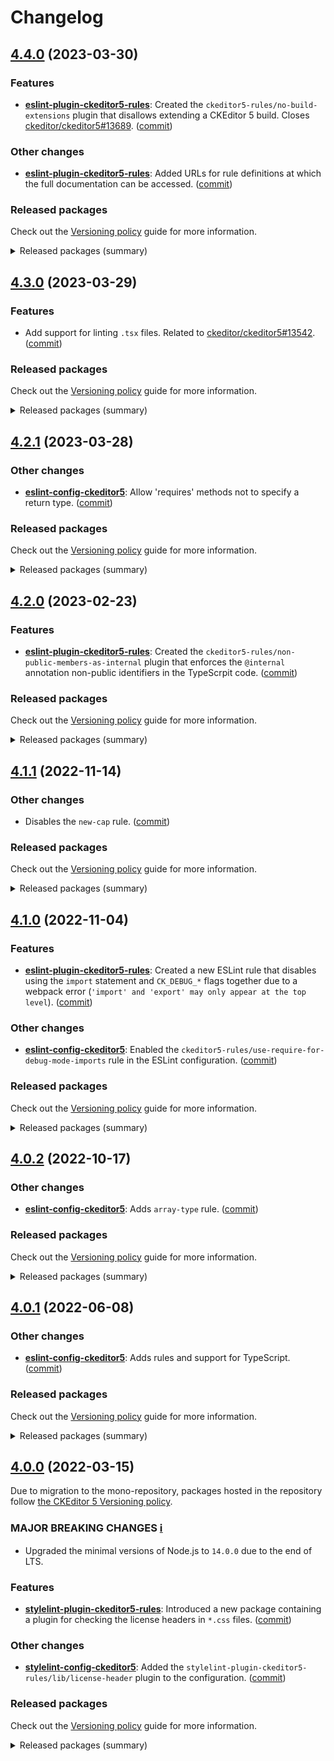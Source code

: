 Changelog
=========

## [4.4.0](https://github.com/ckeditor/ckeditor5-linters-config/compare/v4.3.0...v4.4.0) (2023-03-30)

### Features

* **[eslint-plugin-ckeditor5-rules](https://www.npmjs.com/package/eslint-plugin-ckeditor5-rules)**: Created the `ckeditor5-rules/no-build-extensions` plugin that disallows extending a CKEditor 5 build. Closes [ckeditor/ckeditor5#13689](https://github.com/ckeditor/ckeditor5/issues/13689). ([commit](https://github.com/ckeditor/ckeditor5-linters-config/commit/e1a43276ab521c5f32f8046645b9a8b6e99ae365))

### Other changes

* **[eslint-plugin-ckeditor5-rules](https://www.npmjs.com/package/eslint-plugin-ckeditor5-rules)**: Added URLs for rule definitions at which the full documentation can be accessed. ([commit](https://github.com/ckeditor/ckeditor5-linters-config/commit/e1a43276ab521c5f32f8046645b9a8b6e99ae365))

### Released packages

Check out the [Versioning policy](https://ckeditor.com/docs/ckeditor5/latest/framework/guides/support/versioning-policy.html) guide for more information.

<details>
<summary>Released packages (summary)</summary>

Releases containing new features:

* [eslint-config-ckeditor5](https://www.npmjs.com/package/eslint-config-ckeditor5): v4.3.0 => v4.4.0
* [eslint-plugin-ckeditor5-rules](https://www.npmjs.com/package/eslint-plugin-ckeditor5-rules): v4.3.0 => v4.4.0

Other releases:

* [stylelint-config-ckeditor5](https://www.npmjs.com/package/stylelint-config-ckeditor5): v4.3.0 => v4.4.0
* [stylelint-plugin-ckeditor5-rules](https://www.npmjs.com/package/stylelint-plugin-ckeditor5-rules): v4.3.0 => v4.4.0
</details>


## [4.3.0](https://github.com/ckeditor/ckeditor5-linters-config/compare/v4.2.1...v4.3.0) (2023-03-29)

### Features

* Add support for linting `.tsx` files. Related to [ckeditor/ckeditor5#13542](https://github.com/ckeditor/ckeditor5/issues/13542). ([commit](https://github.com/ckeditor/ckeditor5-linters-config/commit/02be5fa35b3555357e02b1df54afdfe674f2602e))

### Released packages

Check out the [Versioning policy](https://ckeditor.com/docs/ckeditor5/latest/framework/guides/support/versioning-policy.html) guide for more information.

<details>
<summary>Released packages (summary)</summary>

Releases containing new features:

* [eslint-config-ckeditor5](https://www.npmjs.com/package/eslint-config-ckeditor5): v4.2.1 => v4.3.0

Other releases:

* [eslint-plugin-ckeditor5-rules](https://www.npmjs.com/package/eslint-plugin-ckeditor5-rules): v4.2.1 => v4.3.0
* [stylelint-config-ckeditor5](https://www.npmjs.com/package/stylelint-config-ckeditor5): v4.2.1 => v4.3.0
* [stylelint-plugin-ckeditor5-rules](https://www.npmjs.com/package/stylelint-plugin-ckeditor5-rules): v4.2.1 => v4.3.0
</details>


## [4.2.1](https://github.com/ckeditor/ckeditor5-linters-config/compare/v4.2.0...v4.2.1) (2023-03-28)

### Other changes

* **[eslint-config-ckeditor5](https://www.npmjs.com/package/eslint-config-ckeditor5)**: Allow 'requires' methods not to specify a return type. ([commit](https://github.com/ckeditor/ckeditor5-linters-config/commit/bb98cd58b2973179bbc2a13b2d1425140f97c94c))

### Released packages

Check out the [Versioning policy](https://ckeditor.com/docs/ckeditor5/latest/framework/guides/support/versioning-policy.html) guide for more information.

<details>
<summary>Released packages (summary)</summary>

Other releases:

* [eslint-config-ckeditor5](https://www.npmjs.com/package/eslint-config-ckeditor5): v4.2.0 => v4.2.1
* [eslint-plugin-ckeditor5-rules](https://www.npmjs.com/package/eslint-plugin-ckeditor5-rules): v4.2.0 => v4.2.1
* [stylelint-config-ckeditor5](https://www.npmjs.com/package/stylelint-config-ckeditor5): v4.2.0 => v4.2.1
* [stylelint-plugin-ckeditor5-rules](https://www.npmjs.com/package/stylelint-plugin-ckeditor5-rules): v4.2.0 => v4.2.1
</details>


## [4.2.0](https://github.com/ckeditor/ckeditor5-linters-config/compare/v4.1.1...v4.2.0) (2023-02-23)

### Features

* **[eslint-plugin-ckeditor5-rules](https://www.npmjs.com/package/eslint-plugin-ckeditor5-rules)**: Created the `ckeditor5-rules/non-public-members-as-internal` plugin that enforces the `@internal` annotation non-public identifiers in the TypeScrpit code. ([commit](https://github.com/ckeditor/ckeditor5-linters-config/commit/b89f90d9f60ae7e18b8961723850e15338daef1f))

### Released packages

Check out the [Versioning policy](https://ckeditor.com/docs/ckeditor5/latest/framework/guides/support/versioning-policy.html) guide for more information.

<details>
<summary>Released packages (summary)</summary>

Releases containing new features:

* [eslint-plugin-ckeditor5-rules](https://www.npmjs.com/package/eslint-plugin-ckeditor5-rules): v4.1.1 => v4.2.0

Other releases:

* [eslint-config-ckeditor5](https://www.npmjs.com/package/eslint-config-ckeditor5): v4.1.1 => v4.2.0
* [stylelint-config-ckeditor5](https://www.npmjs.com/package/stylelint-config-ckeditor5): v4.1.1 => v4.2.0
* [stylelint-plugin-ckeditor5-rules](https://www.npmjs.com/package/stylelint-plugin-ckeditor5-rules): v4.1.1 => v4.2.0
</details>


## [4.1.1](https://github.com/ckeditor/ckeditor5-linters-config/compare/v4.1.0...v4.1.1) (2022-11-14)

### Other changes

* Disables the `new-cap` rule. ([commit](https://github.com/ckeditor/ckeditor5-linters-config/commit/9d0b682f24ef6bbd283d021871cd02a8d511c320))

### Released packages

Check out the [Versioning policy](https://ckeditor.com/docs/ckeditor5/latest/framework/guides/support/versioning-policy.html) guide for more information.

<details>
<summary>Released packages (summary)</summary>

Other releases:

* [eslint-config-ckeditor5](https://www.npmjs.com/package/eslint-config-ckeditor5): v4.1.0 => v4.1.1
* [eslint-plugin-ckeditor5-rules](https://www.npmjs.com/package/eslint-plugin-ckeditor5-rules): v4.1.0 => v4.1.1
* [stylelint-config-ckeditor5](https://www.npmjs.com/package/stylelint-config-ckeditor5): v4.1.0 => v4.1.1
* [stylelint-plugin-ckeditor5-rules](https://www.npmjs.com/package/stylelint-plugin-ckeditor5-rules): v4.1.0 => v4.1.1
</details>


## [4.1.0](https://github.com/ckeditor/ckeditor5-linters-config/compare/v4.0.2...v4.1.0) (2022-11-04)

### Features

* **[eslint-plugin-ckeditor5-rules](https://www.npmjs.com/package/eslint-plugin-ckeditor5-rules)**: Created a new ESLint rule that disables using the `import` statement and `CK_DEBUG_*` flags together due to a webpack error (`'import' and 'export' may only appear at the top level`). ([commit](https://github.com/ckeditor/ckeditor5-linters-config/commit/7996055efc698abcb23ad7feca30bd39821cded4))

### Other changes

* **[eslint-config-ckeditor5](https://www.npmjs.com/package/eslint-config-ckeditor5)**: Enabled the `ckeditor5-rules/use-require-for-debug-mode-imports` rule in the ESLint configuration. ([commit](https://github.com/ckeditor/ckeditor5-linters-config/commit/7996055efc698abcb23ad7feca30bd39821cded4))

### Released packages

Check out the [Versioning policy](https://ckeditor.com/docs/ckeditor5/latest/framework/guides/support/versioning-policy.html) guide for more information.

<details>
<summary>Released packages (summary)</summary>

Other releases:

* [eslint-config-ckeditor5](https://www.npmjs.com/package/eslint-config-ckeditor5): v4.0.2 => v4.1.0
* [eslint-plugin-ckeditor5-rules](https://www.npmjs.com/package/eslint-plugin-ckeditor5-rules): v4.0.2 => v4.1.0
* [stylelint-config-ckeditor5](https://www.npmjs.com/package/stylelint-config-ckeditor5): v4.0.2 => v4.1.0
* [stylelint-plugin-ckeditor5-rules](https://www.npmjs.com/package/stylelint-plugin-ckeditor5-rules): v4.0.2 => v4.1.0
</details>


## [4.0.2](https://github.com/ckeditor/ckeditor5-linters-config/compare/v4.0.1...v4.0.2) (2022-10-17)

### Other changes

* **[eslint-config-ckeditor5](https://www.npmjs.com/package/eslint-config-ckeditor5)**: Adds `array-type` rule. ([commit](https://github.com/ckeditor/ckeditor5-linters-config/commit/4cb78a9d1bf7cf449d65c4df18b0f2078ebec6bb))

### Released packages

Check out the [Versioning policy](https://ckeditor.com/docs/ckeditor5/latest/framework/guides/support/versioning-policy.html) guide for more information.

<details>
<summary>Released packages (summary)</summary>

Other releases:

* [eslint-config-ckeditor5](https://www.npmjs.com/package/eslint-config-ckeditor5): v4.0.1 => v4.0.2
* [eslint-plugin-ckeditor5-rules](https://www.npmjs.com/package/eslint-plugin-ckeditor5-rules): v4.0.1 => v4.0.2
* [stylelint-config-ckeditor5](https://www.npmjs.com/package/stylelint-config-ckeditor5): v4.0.1 => v4.0.2
* [stylelint-plugin-ckeditor5-rules](https://www.npmjs.com/package/stylelint-plugin-ckeditor5-rules): v4.0.1 => v4.0.2
</details>


## [4.0.1](https://github.com/ckeditor/ckeditor5-linters-config/compare/v4.0.0...v4.0.1) (2022-06-08)

### Other changes

* **[eslint-config-ckeditor5](https://www.npmjs.com/package/eslint-config-ckeditor5)**: Adds rules and support for TypeScript. ([commit](https://github.com/ckeditor/ckeditor5-linters-config/commit/98c8b7d46a432a4efbfbb567d4519e526777301a))

### Released packages

Check out the [Versioning policy](https://ckeditor.com/docs/ckeditor5/latest/framework/guides/support/versioning-policy.html) guide for more information.

<details>
<summary>Released packages (summary)</summary>

Other releases:

* [eslint-config-ckeditor5](https://www.npmjs.com/package/eslint-config-ckeditor5): v4.0.0 => v4.0.1
* [eslint-plugin-ckeditor5-rules](https://www.npmjs.com/package/eslint-plugin-ckeditor5-rules): v4.0.0 => v4.0.1
* [stylelint-config-ckeditor5](https://www.npmjs.com/package/stylelint-config-ckeditor5): v4.0.0 => v4.0.1
* [stylelint-plugin-ckeditor5-rules](https://www.npmjs.com/package/stylelint-plugin-ckeditor5-rules): v4.0.0 => v4.0.1
</details>


## [4.0.0](https://github.com/ckeditor/ckeditor5-linters-config/compare/v0.0.1...v4.0.0) (2022-03-15)

Due to migration to the mono-repository, packages hosted in the repository follow [the CKEditor 5 Versioning policy](https://ckeditor.com/docs/ckeditor5/latest/framework/guides/support/versioning-policy.html).

### MAJOR BREAKING CHANGES [ℹ️](https://ckeditor.com/docs/ckeditor5/latest/framework/guides/support/versioning-policy.html#major-and-minor-breaking-changes)

* Upgraded the minimal versions of Node.js to `14.0.0` due to the end of LTS.

### Features

* **[stylelint-plugin-ckeditor5-rules](https://www.npmjs.com/package/stylelint-plugin-ckeditor5-rules)**: Introduced a new package containing a plugin for checking the license headers in `*.css` files. ([commit](https://github.com/ckeditor/ckeditor5-linters-config/commit/6528c230216864dc99a79a7ab8ff1b37ce411bcd))

### Other changes

* **[stylelint-config-ckeditor5](https://www.npmjs.com/package/stylelint-config-ckeditor5)**: Added the `stylelint-plugin-ckeditor5-rules/lib/license-header` plugin to the configuration. ([commit](https://github.com/ckeditor/ckeditor5-linters-config/commit/6528c230216864dc99a79a7ab8ff1b37ce411bcd))

### Released packages

Check out the [Versioning policy](https://ckeditor.com/docs/ckeditor5/latest/framework/guides/support/versioning-policy.html) guide for more information.

<details>
<summary>Released packages (summary)</summary>

New packages:

* [stylelint-plugin-ckeditor5-rules](https://www.npmjs.com/package/stylelint-plugin-ckeditor5-rules): v4.0.0

Releases containing new features:

* [eslint-plugin-ckeditor5-rules](https://www.npmjs.com/package/eslint-plugin-ckeditor5-rules): v1.3.0 => v4.0.0
* [stylelint-config-ckeditor5](https://www.npmjs.com/package/stylelint-config-ckeditor5): v2.0.1 => v4.0.0

Other releases:

* [eslint-config-ckeditor5](https://www.npmjs.com/package/eslint-config-ckeditor5): v3.1.1 => v4.0.0
</details>
